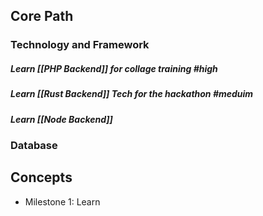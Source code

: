 ## **Core Path**

### Technology and Framework

##### Learn [[PHP Backend]] for collage training #high

##### Learn [[Rust Backend]] Tech for the hackathon #meduim

##### Learn [[Node Backend]]

### Database
## **Concepts**

- Milestone 1: Learn